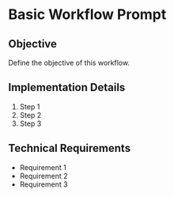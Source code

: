 # Basic Workflow Prompt

## Objective
Define the objective of this workflow.

## Implementation Details
1. Step 1
2. Step 2
3. Step 3

## Technical Requirements
- Requirement 1
- Requirement 2
- Requirement 3
